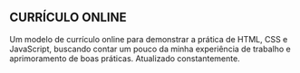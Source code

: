 ## CURRÍCULO ONLINE ##

Um modelo de currículo online para demonstrar a prática de HTML, CSS e JavaScript, buscando contar um pouco
da minha experiência de trabalho e aprimoramento de boas práticas. Atualizado constantemente.